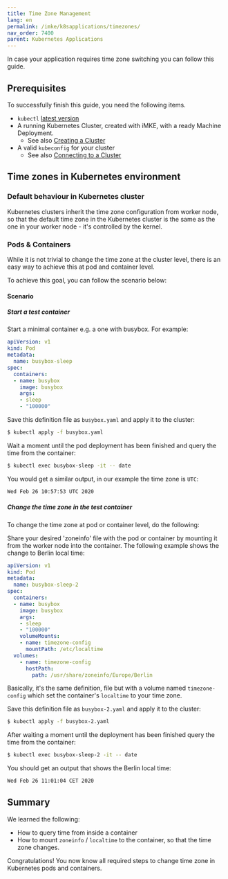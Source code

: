 ```yaml
---
title: Time Zone Management
lang: en
permalink: /imke/k8sapplications/timezones/
nav_order: 7400
parent: Kubernetes Applications
---
```


In case your application requires time zone switching you can follow this guide.

## Prerequisites

To successfully finish this guide, you need the following items.

* `kubectl` [latest version](https://kubernetes.io/de/docs/tasks/tools/install-kubectl/)
* A running Kubernetes Cluster, created with iMKE, with a ready Machine Deployment.
  * See also [Creating a Cluster](/imke/clusterlifecycle/creatingacluster/)
* A valid `kubeconfig` for your cluster
  * See also [Connecting to a Cluster](/imke/accessmanagement/connectingtoacluster/)


## Time zones in Kubernetes environment

### Default behaviour in Kubernetes cluster

Kubernetes clusters inherit the time zone configuration from worker node, so that the default time zone in the Kubernetes cluster is the same as the one in your worker node - it's controlled by the kernel.

### Pods & Containers

While it is not trivial to change the time zone at the cluster level, there is an easy way to achieve this at pod and container level.

To achieve this goal, you can follow the scenario below:

#### Scenario

##### Start a test container

Start a minimal container e.g. a one with busybox. For example:

```yaml
apiVersion: v1
kind: Pod
metadata:
  name: busybox-sleep
spec:
  containers:
  - name: busybox
    image: busybox
    args:
    - sleep
    - "100000"
```

Save this definition file as `busybox.yaml` and apply it to the cluster:
```bash
$ kubectl apply -f busybox.yaml
```

Wait a moment until the pod deployment has been finished and query the time from the container:
```bash
$ kubectl exec busybox-sleep -it -- date
```
You would get a similar output, in our example the time zone is `UTC`:
```bash
Wed Feb 26 10:57:53 UTC 2020
```

##### Change the time zone in the test container

To change the time zone at pod or container level, do the following:

Share your desired 'zoneinfo' file with the pod or container by mounting it from the worker node into the container. The following example shows the change to Berlin local time:

```yaml
apiVersion: v1
kind: Pod
metadata:
  name: busybox-sleep-2
spec:
  containers:
  - name: busybox
    image: busybox
    args:
    - sleep
    - "100000"
    volumeMounts:
    - name: timezone-config
      mountPath: /etc/localtime
  volumes:
    - name: timezone-config
      hostPath:
        path: /usr/share/zoneinfo/Europe/Berlin
```

Basically, it's the same definition, file but with a volume named `timezone-config` which set the container's `localtime` to your time zone.

Save this definition file as `busybox-2.yaml` and apply it to the cluster:
```bash
$ kubectl apply -f busybox-2.yaml
```

After waiting a moment until the deployment has been finished query the time from the container:
```bash
$ kubectl exec busybox-sleep-2 -it -- date
```
You should get an output that shows the Berlin local time:
```bash
Wed Feb 26 11:01:04 CET 2020
```

## Summary

We learned the following:

* How to query time from inside a container
* How to mount `zoneinfo` / `localtime` to the container, so that the time zone changes.

Congratulations! You now know all required steps to change time zone in Kubernetes pods and containers.
